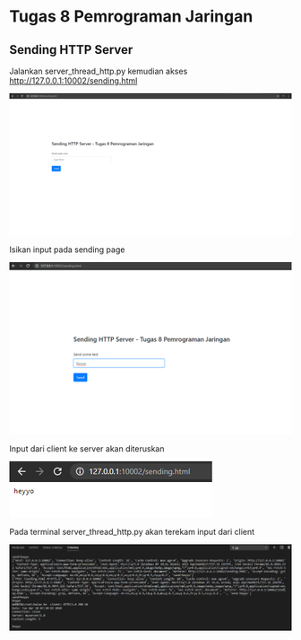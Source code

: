 # Tugas 8 Pemrograman Jaringan
## Sending HTTP Server

Jalankan server_thread_http.py kemudian akses http://127.0.0.1:10002/sending.html

![alt text](https://github.com/jalerdio/PROGJAR_05111740000173/blob/master/Tugas8/img/sending_page.png)


Isikan input pada sending page

![alt text](https://github.com/jalerdio/PROGJAR_05111740000173/blob/master/Tugas8/img/input.png)


Input dari client ke server akan diteruskan<br>

![alt text](https://github.com/jalerdio/PROGJAR_05111740000173/blob/master/Tugas8/img/input%20dari%20client%20ke%20server.png)


Pada terminal server_thread_http.py akan terekam input dari client

![alt text](https://github.com/jalerdio/PROGJAR_05111740000173/blob/master/Tugas8/img/output%20pada%20server_thread_http.py.png)
